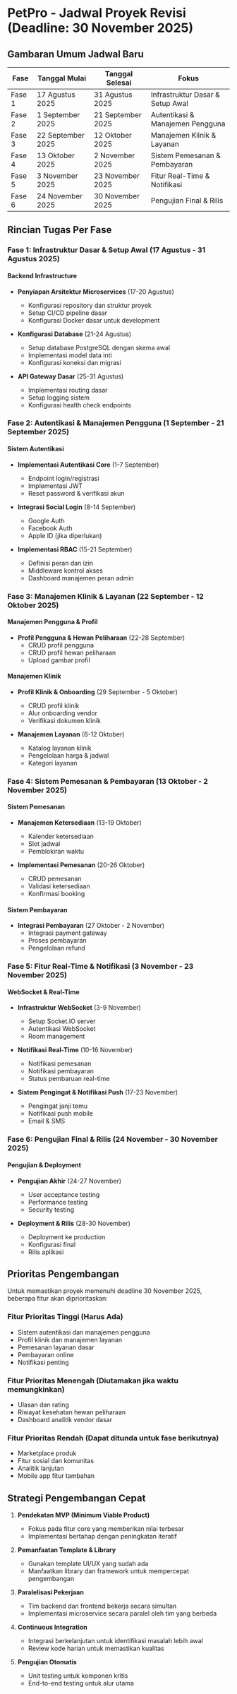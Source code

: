 # PetPro - Jadwal Proyek Revisi (Deadline: 30 November 2025)

## Gambaran Umum Jadwal Baru

| Fase | Tanggal Mulai | Tanggal Selesai | Fokus |
|-------|------------|----------|-------|
| Fase 1 | 17 Agustus 2025 | 31 Agustus 2025 | Infrastruktur Dasar & Setup Awal |
| Fase 2 | 1 September 2025 | 21 September 2025 | Autentikasi & Manajemen Pengguna |
| Fase 3 | 22 September 2025 | 12 Oktober 2025 | Manajemen Klinik & Layanan |
| Fase 4 | 13 Oktober 2025 | 2 November 2025 | Sistem Pemesanan & Pembayaran |
| Fase 5 | 3 November 2025 | 23 November 2025 | Fitur Real-Time & Notifikasi |
| Fase 6 | 24 November 2025 | 30 November 2025 | Pengujian Final & Rilis |

## Rincian Tugas Per Fase

### Fase 1: Infrastruktur Dasar & Setup Awal (17 Agustus - 31 Agustus 2025)

#### Backend Infrastructure
- **Penyiapan Arsitektur Microservices** (17-20 Agustus)
  - Konfigurasi repository dan struktur proyek
  - Setup CI/CD pipeline dasar
  - Konfigurasi Docker dasar untuk development

- **Konfigurasi Database** (21-24 Agustus)
  - Setup database PostgreSQL dengan skema awal
  - Implementasi model data inti
  - Konfigurasi koneksi dan migrasi

- **API Gateway Dasar** (25-31 Agustus)
  - Implementasi routing dasar
  - Setup logging sistem
  - Konfigurasi health check endpoints

### Fase 2: Autentikasi & Manajemen Pengguna (1 September - 21 September 2025)

#### Sistem Autentikasi
- **Implementasi Autentikasi Core** (1-7 September)
  - Endpoint login/registrasi
  - Implementasi JWT 
  - Reset password & verifikasi akun

- **Integrasi Social Login** (8-14 September)
  - Google Auth
  - Facebook Auth
  - Apple ID (jika diperlukan)

- **Implementasi RBAC** (15-21 September)
  - Definisi peran dan izin
  - Middleware kontrol akses
  - Dashboard manajemen peran admin

### Fase 3: Manajemen Klinik & Layanan (22 September - 12 Oktober 2025)

#### Manajemen Pengguna & Profil
- **Profil Pengguna & Hewan Peliharaan** (22-28 September)
  - CRUD profil pengguna
  - CRUD profil hewan peliharaan
  - Upload gambar profil

#### Manajemen Klinik
- **Profil Klinik & Onboarding** (29 September - 5 Oktober)
  - CRUD profil klinik
  - Alur onboarding vendor
  - Verifikasi dokumen klinik

- **Manajemen Layanan** (6-12 Oktober)
  - Katalog layanan klinik
  - Pengelolaan harga & jadwal
  - Kategori layanan

### Fase 4: Sistem Pemesanan & Pembayaran (13 Oktober - 2 November 2025)

#### Sistem Pemesanan
- **Manajemen Ketersediaan** (13-19 Oktober)
  - Kalender ketersediaan
  - Slot jadwal
  - Pemblokiran waktu

- **Implementasi Pemesanan** (20-26 Oktober)
  - CRUD pemesanan
  - Validasi ketersediaan
  - Konfirmasi booking

#### Sistem Pembayaran
- **Integrasi Pembayaran** (27 Oktober - 2 November)
  - Integrasi payment gateway
  - Proses pembayaran
  - Pengelolaan refund

### Fase 5: Fitur Real-Time & Notifikasi (3 November - 23 November 2025)

#### WebSocket & Real-Time
- **Infrastruktur WebSocket** (3-9 November)
  - Setup Socket.IO server
  - Autentikasi WebSocket
  - Room management

- **Notifikasi Real-Time** (10-16 November)
  - Notifikasi pemesanan
  - Notifikasi pembayaran
  - Status pembaruan real-time

- **Sistem Pengingat & Notifikasi Push** (17-23 November)
  - Pengingat janji temu
  - Notifikasi push mobile
  - Email & SMS

### Fase 6: Pengujian Final & Rilis (24 November - 30 November 2025)

#### Pengujian & Deployment
- **Pengujian Akhir** (24-27 November)
  - User acceptance testing
  - Performance testing
  - Security testing

- **Deployment & Rilis** (28-30 November)
  - Deployment ke production
  - Konfigurasi final
  - Rilis aplikasi

## Prioritas Pengembangan

Untuk memastikan proyek memenuhi deadline 30 November 2025, beberapa fitur akan diprioritaskan:

### Fitur Prioritas Tinggi (Harus Ada)
- Sistem autentikasi dan manajemen pengguna
- Profil klinik dan manajemen layanan
- Pemesanan layanan dasar
- Pembayaran online
- Notifikasi penting

### Fitur Prioritas Menengah (Diutamakan jika waktu memungkinkan)
- Ulasan dan rating
- Riwayat kesehatan hewan peliharaan
- Dashboard analitik vendor dasar

### Fitur Prioritas Rendah (Dapat ditunda untuk fase berikutnya)
- Marketplace produk
- Fitur sosial dan komunitas
- Analitik lanjutan
- Mobile app fitur tambahan

## Strategi Pengembangan Cepat

1. **Pendekatan MVP (Minimum Viable Product)**
   - Fokus pada fitur core yang memberikan nilai terbesar
   - Implementasi bertahap dengan peningkatan iteratif

2. **Pemanfaatan Template & Library**
   - Gunakan template UI/UX yang sudah ada
   - Manfaatkan library dan framework untuk mempercepat pengembangan

3. **Paralelisasi Pekerjaan**
   - Tim backend dan frontend bekerja secara simultan
   - Implementasi microservice secara paralel oleh tim yang berbeda

4. **Continuous Integration**
   - Integrasi berkelanjutan untuk identifikasi masalah lebih awal
   - Review kode harian untuk memastikan kualitas

5. **Pengujian Otomatis**
   - Unit testing untuk komponen kritis
   - End-to-end testing untuk alur utama
